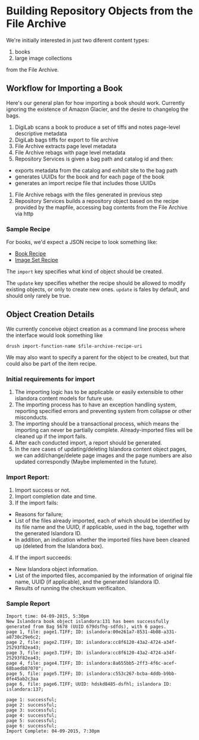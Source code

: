 # Building Repository Objects from the File Archive



We're initially interested in just two diferent content types:

1. books
1. large image collections

from the File Archive. 

## Workflow for Importing a Book 

Here's our general plan for how importing a book should work. Currently
ignoring the existence of Amazon Glacier, and the desire to changelog the
bags.

1. DigiLab scans a book to produce a set of tiffs and notes page-level descriptive metadata
1. DigiLab bags tiffs for export to file archive
1. File Archive extracts page level metadata
1. File Archive rebags with page level metadata
1. Repository Services is given a bag path and catalog id and then:
  * exports metadata from the catalog and exhibit site to the bag path
  * generates UUIDs for the book and for each page of the book
  * generates an import recipe file that includes those UUIDs
1. File Archive rebags with the files generated in previous step
1. Repository Services builds a repository object based on the recipe provided by the mapfile, accessing bag contents from the File Archive via http


### Sample Recipe

For books, we'd expect a JSON recipe to look something like:

* [Book Recipe](https://gist.github.com/lo5an/553a1901a00be160b138)
* [Image Set Recipe](https://gist.github.com/lo5an/75bb7a3b77f89d93d300)
 
 

The `import` key specifies what kind of object should be created. 

The `update` key specifies whether the recipe should be allowed to modify existing objects, or only to create new ones. `update` is fales by default, and should only rarely be true. 






## Object Creation Details

We currently conceive object creation as a command line process where the interface would look something like
```
drush import-function-name $file-archive-recipe-uri
```
We may also want to specify a parent for the object to be created, but that could also be part of the item recipe. 

### Initial requirements for import
1. The importing logic has to be applicable or easily extensible to other islandora content models for future use.
1. The importing process has to have an exception handling system, reporting specified errors and preventing system from collapse or other misconducts.
1. The importing should be a transactional process, which means the importing can never be partially complete. Already-imported files will be cleaned up if the import fails.
1. After each conducted import, a report should be generated.
1.  In the rare cases of updating/deleting Islandora content object pages, we can add/change/delete page images and the page numbers are also updated correspondly (Maybe implemented in the future).


### Import Report:

 

1. Import success or not.
2. Import completion date and time.
3. If the import fails:
  * Reasons for failure;
  * List of the files already imported, each of which should be identified by its file name and the UUID, if applicable, used in the bag, together with the generated Islandora ID.
  * In addition, an indication whether the imported files have been cleaned up (deleted from the Islandora box).
4. If the import succeeds:
  * New Islandora object information.
  * List of the imported files, accompanied by the information of original file name, UUID (if applicable), and the generated Islandora ID.
  * Results of running the checksum verificaiton.

### Sample Report

```
Import time: 04-09-2015, 5:30pm
New Islandora book object islandora:131 has been successfully generated from Bag 5678 (UUID 679dsfhg-sdfds), with 6 pages.
page 1, file: page1.TIFF; ID: islandora:00e261a7-8531-4b08-a331-a8730c29e6c2;
page 2, file: page2.TIFF; ID: islandora:cc8f6120-43a2-4724-a34f-25293f82ea43;
page 3, file: page3.TIFF; ID: islandora:cc8f6120-43a2-4724-a34f-25293f82ea43;
page 4, file: page4.TIFF; ID: islandora:8a655bb5-2ff3-4f6c-acef-68baedb87070";
page 5, file: page5.TIFF; ID: islandora:c553c267-bcba-4ddb-b9bb-0fe45ab2c3aa
page 6, file: page6.TIFF; UUID: hdskd8485-dsfhl; islandora ID: islandora:137;

page 1: successful;
page 2: successful;
page 3: successful;
page 4: successful;
page 5: successful;
page 6: successful;
Import Complete: 04-09-2015, 7:30pm
```
